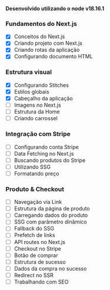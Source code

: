 **Desenvolvido utilizando o node v18.16.1**

### Fundamentos do Next.js

- [x] Conceitos do Next.js
- [x] Criando projeto com Next.js
- [x] Criando rotas da aplicação
- [x] Configurando documento HTML

### Estrutura visual

- [x] Configurando Stitches
- [x] Estilos globais
- [x] Cabeçalho da aplicação
- [ ] Imagens no Next.js
- [ ] Estrutura da Home
- [ ] Criando carrossel

### Integração com Stripe

- [ ] Configurando conta Stripe
- [ ] Data Fetching no Next.js
- [ ] Buscando produtos do Stripe
- [ ] Utilizando SSG
- [ ] Formatando preço

### Produto & Checkout

- [ ] Navegação via Link
- [ ] Estrutura da página de produto
- [ ] Carregando dados do produto
- [ ] SSG com parâmetro dinâmico
- [ ] Fallback do SSG
- [ ] Prefetch de links
- [ ] API routes no Next.js
- [ ] Checkout no Stripe
- [ ] Botão de comprar
- [ ] Estrutura de sucesso
- [ ] Dados da compra no sucesso
- [ ] Redirect no SSR
- [ ] Trabalhando com SEO
